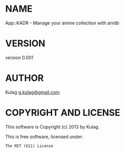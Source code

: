 # NAME

App::KADR - Manage your anime collection with anidb

# VERSION

version 0.001

# AUTHOR

Kulag <g.kulag@gmail.com>

# COPYRIGHT AND LICENSE

This software is Copyright (c) 2013 by Kulag.

This is free software, licensed under:

    The MIT (X11) License
